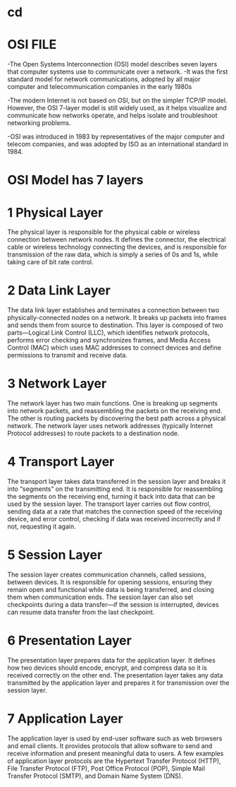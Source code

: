  # cd

# OSI FILE
 -The Open Systems Interconnection (OSI) model describes seven layers that computer systems use to communicate over a network.
 -It was the first standard model for network communications, adopted by all major computer and telecommunication companies in the early 1980s

 -The modern Internet is not based on OSI, but on the simpler TCP/IP model. However, the OSI 7-layer model is still widely used, as it helps visualize and communicate
  how networks operate, and helps isolate and troubleshoot networking problems.

 -OSI was introduced in 1983 by representatives of the major computer and telecom companies, and was adopted by ISO as an international standard in 1984.

   # OSI Model has 7 layers

   #  1 Physical Layer
  
   The physical layer is responsible for the physical cable or wireless connection between network nodes. It defines the connector, the electrical cable or wireless
   technology connecting the devices, and is responsible for transmission of the raw data, which is simply a series of 0s and 1s, while taking care of bit rate control.
  
  #  2 Data Link Layer

   The data link layer establishes and terminates a connection between two physically-connected nodes on a network. 
   It breaks up packets into frames and sends them from source to destination. This layer is composed of two parts—Logical Link Control (LLC),
   which identifies network protocols, performs error checking and synchronizes frames, and Media Access Control (MAC) which uses
    MAC addresses to connect devices and define permissions to transmit and receive data.

  #  3 Network Layer

   The network layer has two main functions. One is breaking up segments into network packets, and reassembling the packets on the receiving end.
   The other is routing packets by discovering the best path across a physical network. The network layer uses network addresses
    (typically Internet Protocol addresses) to route packets to a destination node.

  #  4 Transport Layer

   The transport layer takes data transferred in the session layer and breaks it into “segments” on the transmitting end. 
   It is responsible for reassembling the segments on the receiving end, turning it back into data that can be used by the
   session layer. The transport layer carries out flow control, sending data at a rate that matches the connection speed 
   of the receiving device, and error control, checking if data was received incorrectly and if not, requesting it again.

 #  5 Session Layer

   The session layer creates communication channels, called sessions, between devices. It is responsible for opening sessions, 
   ensuring they remain open and functional while data is being transferred, and closing them when communication ends. 
   The session layer can also set checkpoints during a data transfer—if the session is interrupted, devices can resume data transfer from the last checkpoint.

 #  6 Presentation Layer

   The presentation layer prepares data for the application layer. It defines how two devices should encode, encrypt, 
   and compress data so it is received correctly on the other end. The presentation layer takes any data transmitted by the 
   application layer and prepares it for transmission over the session layer.

 #  7 Application Layer

   The application layer is used by end-user software such as web browsers and email clients. It provides protocols that allow software 
   to send and receive information and present meaningful data to users. A few examples of application layer protocols are the 
   Hypertext Transfer Protocol (HTTP), File Transfer Protocol (FTP), Post Office Protocol (POP), Simple Mail Transfer Protocol (SMTP), and Domain Name System (DNS).